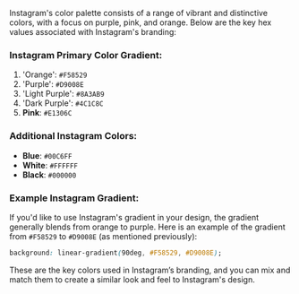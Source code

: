 Instagram's color palette consists of a range of vibrant and distinctive colors, with a focus on purple, pink, and orange. Below are the key hex values associated with Instagram's branding:

### Instagram Primary Color Gradient:
1. 'Orange': `#F58529`
2. 'Purple': `#D9008E`
3. 'Light Purple': `#8A3AB9`
4. 'Dark Purple': `#4C1C8C`
5. **Pink**: `#E1306C`

### Additional Instagram Colors:
- **Blue**: `#00C6FF`
- **White**: `#FFFFFF`
- **Black**: `#000000`

### Example Instagram Gradient:
If you'd like to use Instagram's gradient in your design, the gradient generally blends from orange to purple. Here is an example of the gradient from `#F58529` to `#D9008E` (as mentioned previously):

```css
background: linear-gradient(90deg, #F58529, #D9008E);
```

These are the key colors used in Instagram’s branding, and you can mix and match them to create a similar look and feel to Instagram's design.